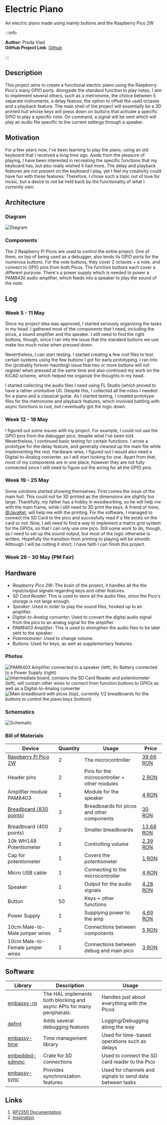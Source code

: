 # Electric Piano
An electric piano made using mainly buttons and the Raspberry Pico 2W

:::info 

**Author**: Preda Vlad \
**GitHub Project Link**: [Github](https://github.com/UPB-PMRust-Students/project-Mrpokemon04)

:::

## Description

This project aims to create a functional electric piano using the Raspberry Pico's many GPIO ports. Alongside the standard function to play notes, I aim to implement several others, such as a metronome, the choice between 5 separate instruments, a delay feature, the option to offset the used octaves and a playback feature. The main shell of the project will essentially be a 3D printed hull whose keys will press down on buttons that activate a specific GPIO to play a specific note. On command, a signal will be sent which will play an audio file specific to the current settings through a speaker.

## Motivation

For a few years now, I've been learning to play the piano, using an old keyboard that I received a long time ago. Aside from the pleasure of playing, I have been interested in recreating the specific functions that my keyboard has, but also really wished it had more. The delay and playback features are not present on the keyboard I play, yet I feel my creativity could have fun with these features. Therefore, I chose such a topic out of love for music, but a desire to not be held back by the functionality of what I currently own.

## Architecture 

### Diagram

 ![Diagram](diagram.webp)

### Components

 The 2 Raspberry Pi Picos are used to control the entire project. One of them, on top of being used as a debugger, also lends its GPIO ports for the numerous buttons.
 For the note buttons, they cover 2 octaves + a note, and connect to GPIO pins from both Picos. The function buttons each cover a different purpose. There's a power supply which is needed to power a PAM8430 audio amplifier, which feeds into a speaker to play the sound of the note.

## Log

### Week 5 - 11 May

Since my project idea was approved, I started seriously organizing the tasks in my head. I gathered most of the components that I need, including the picos, a sound amplifier and the speaker. I still need to find the right buttons, though, since I ran into the issue that the standard buttons we use make too much noise when pressed down.

Nevertheless, I can start testing. I started creating a few rust files to test certain systems using the few buttons I got for early prototyping. I ran into the (probably forever-haunting) issue that two or more buttons will not register when pressed at the same time and also continued my work on the KiCAD scheme, which helped me organize the thoughts in my head.

I started collecting the audio files I need using FL Studio (which proved to have a rather unintuitive UI). Despite this, I collected all the notes I needed for a piano and a classical guitar. As I started testing, I created prototype files for the metronome and playback features, which involved battling with async functions in rust, but I eventually got the logic down.

### Week 12 - 18 May

I figured out some issues with my project. For example, I could not use the GPIO pins from the debugger pico, despite what I've been told. Nevertheless, I continued basic testing for certain functions. I wrote a prototype for the delay feature, and generally cleaned up the main file while implementing the rest. Hardware-wise, I figured out I would also need a Digital-to-Analog converter, so I will start looking for one. Apart from that, most of my components are in one place, however they are not fully connected since I still need to figure out the wiring for all the GPIO pins.

### Week 19 - 25 May

Some solutions started showing themselves. First comes the issue of the main hull. This could not be 3D printed as the dimensions are slightly too large. Thankfully, my father has a hobby in woodworking, so he will help me with the main frame, while I still need to 3D print the keys. A friend of mine, [@JavaKet](https://github.com/SeriouslyAndy), will help me with the printing. For the software, I managed to connect the SD Card to the pico and succesfully read if a file exists on the card or not. Now, I will need to find a way to implement a matrix grid system for the GPIOs, so that I can only use one pico. Still some work to do, though, as I need to set up the sound output, but most of the logic otherwise is written. Hopefully the transition from printing to playing will be smooth. Although I will be cutting it short, I have faith I can finish this project.

### Week 26 - 30 May (PM Fair)

## Hardware

- *Raspberry Pico 2W*: The brain of the project, it handles all the the input/output signals regarding keys and other features.
- *SD Card Reader*: This is used to store all the audio files, since the Pico's storage is not large enough.
- *Speaker*: Used in order to play the sound files, hooked up to an amplifier.
- *Digital-to-Analog converter*: Used to convert the digital audio signal from the pico to an analog signal for the amplifier.
- *PAM8403 Amplifier*: This is used to strengthen the audio files to be later sent to the speaker.
- *Potentiometer*: Used to change volume.
- *Buttons*: Used for keys, as well as supplementary features.

### Photos

 ![PAM8403 Amplifier connected to a speaker (left), 9v Battery connected to a Power Supply (right)](hardware1.webp)
 ![Intermediate board, contains the SD Card Reader and potentiometer (left), will contain other wires to connect from function buttons to GPIOs as well as a Digital-to-Analog converter](hardware2.webp)
 ![Main breadboard with picos (top), currently 1/2 breadboards for the buttons to control the piano keys (bottom)](hardware3.webp)

### Schematics

 ![Schematic](schematic.svg)

### Bill of Materials


| Device | Quantity |Usage | Price |
|--------|--------|--------|-------|
| [Raspberry Pi Pico 2W](https://www.raspberrypi.com/documentation/microcontrollers/raspberry-pi-pico.html) | 2 | The microcontroller | [39.66 RON](https://www.optimusdigital.ro/ro/placi-raspberry-pi/13327-raspberry-pi-pico-2-w.html) |
| Header pins | 2 |  Pins for the microcontroller + other modules | [2 RON](https://www.optimusdigital.ro/ro/componente-electronice-headere-de-pini/85-header-de-pini.html) |
| Amplifier module PAM8403 | 1 | Module for the speaker | [4 RON](https://www.optimusdigital.ro/ro/audio-amplificatoare-audio/165-amplificator-in-miniatura.html) |
| [Breadboard (830 points)](http://www.pgccphy.net/1020/datasheets/ELEGOO%20830%20430%20tie-points%20Breadboard.pdf) | 3 | Breadboards for picos and other components | [30 RON](https://www.optimusdigital.ro/ro/prototipare-breadboard-uri/8-breadboard-830-points.html) |
| Breadboard (400 points) | 2 | Smaller breadboards | [13.68 RON](https://www.optimusdigital.ro/ro/prototipare-breadboard-uri/44-breadboard-400-points.html?search_query=0104110000000156&results=1)
| 10k WH148 Potentiometer | 1 | Controlling volume | [2.39 RON](https://www.optimusdigital.ro/ro/componente-electronice-potentiometre/12360-rezistor-variabil-10k-wh148-poteniometru-fara-aiba-i-piulia.html) |
| Cap for potentiometer | 1 |  Covers the potentiometer | [1 RON](https://www.optimusdigital.ro/ro/altele/267-capac-colorat-pentru-potentiometru-.html) |
| Micro USB cable | 1 | Connecting to the microcontroller | [4 RON](https://www.optimusdigital.ro/ro/cabluri-cabluri-usb/11939-cablu-negru-micro-usb-1-m.html) |
| Speaker | 1 | Output for the audio signals | [4.28 RON](https://ardushop.ro/ro/componente-discrete/1084-difuzor-1w-8ohm-50mm-6427854014900.html) |
| Button | 50 | Keys + other functions | |
| Power Supply | 1 | Supplying power to the amp | [4.69 RON](https://www.optimusdigital.ro/ro/electronica-de-putere-stabilizatoare-liniare/61-sursa-de-alimentare-pentru-breadboard.html) | 
| 10cm Male-to-Male jumper wires | 2 | Connections between components | [5 RON](https://www.optimusdigital.ro/ro/fire-fire-mufate/884-set-fire-tata-tata-40p-10-cm.html) |
| 10cm Male-to-Female jumper wires | 1 | Connections between debug and main pico | [3 RON](https://www.optimusdigital.ro/ro/fire-fire-mufate/650-fire-colorate-mama-tata-10p.html) |

## Software

| Library | Description | Usage |
|---------|-------------|-------|
| [embassy-rp](https://docs.embassy.dev/embassy-rp/git/rp2040/index.html) | The HAL implements both blocking and async APIs for many peripherals. | Handles just about everything with the Picos
| [defmt](https://docs.rs/defmt/latest/defmt/) | Adds several debugging features | Logging/Debugging along the way
| [embassy-time](https://embassy.dev/book/dev/time_keeping.html) | Time management library  | Used for time-based operations such as delays |
| [embedded-sdmmc](https://docs.rs/embedded-sdmmc/latest/embedded_sdmmc/) | Crate for SD connections | Used to connect the SD card reader to the Pico
| [embassy-sync](https://docs.embassy.dev/embassy-sync/git/default/index.html) | Provides synchronization features | Used for channels and signals to send data between tasks |

## Links

<!-- Add a few links that inspired you and that you think you will use for your project -->

1. [RP2350 Documentation](https://datasheets.raspberrypi.com/rp2350/rp2350-datasheet.pdf)
2. [Inspiration](https://www.instructables.com/Electric-Piano/)